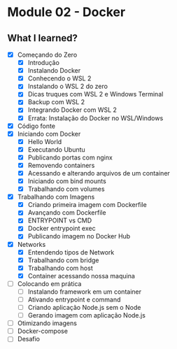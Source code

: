 # Module 02 - Docker

## What I learned?

- [x] Começando do Zero
  - [x] Introdução
  - [x] Instalando Docker
  - [x] Conhecendo o WSL 2
  - [x] Instalando o WSL 2 do zero
  - [x] Dicas truques com WSL 2 e Windows Terminal
  - [x] Backup com WSL 2
  - [x] Integrando Docker com WSL 2
  - [x] Errata: Instalação do Docker no WSL/Windows
- [x] Código fonte
- [x] Iniciando com Docker
  - [x] Hello World
  - [x] Executando Ubuntu
  - [x] Publicando portas com nginx
  - [x] Removendo containers
  - [x] Acessando e alterando arquivos de um container
  - [x] Iniciando com bind mounts
  - [x] Trabalhando com volumes
- [x] Trabalhando com Imagens
  - [x] Criando primeira imagem com Dockerfile
  - [x] Avançando com Dockerfile
  - [x] ENTRYPOINT vs CMD
  - [x] Docker entrypoint exec
  - [x] Publicando imagem no Docker Hub
- [x] Networks
  - [x] Entendendo tipos de Network
  - [x] Trabalhando com bridge
  - [x] Trabalhando com host
  - [x] Container acessando nossa maquina
- [ ] Colocando em prática
  - [ ] Instalando framework em um container
  - [ ] Ativando entrypoint e command
  - [ ] Criando aplicação Node.js sem o Node
  - [ ] Gerando imagem com aplicação Node.js
- [ ] Otimizando imagens
- [ ] Docker-compose
- [ ] Desafio
